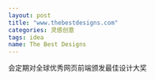 ```yaml
---
layout: post
title: "www.thebestdesigns.com"
categories: 灵感创意
tags: idea
name: The Best Designs
---
```

会定期对全球优秀网页前端颁发最佳设计大奖
<!--break-->
